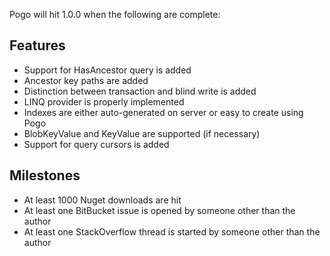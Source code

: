 Pogo will hit 1.0.0 when the following are complete:

## Features
* Support for HasAncestor query is added
* Ancestor key paths are added
* Distinction between transaction and blind write is added
* LINQ provider is properly implemented
* Indexes are either auto-generated on server or easy to create using Pogo
* BlobKeyValue and KeyValue are supported (if necessary)
* Support for query cursors is added

## Milestones
* At least 1000 Nuget downloads are hit
* At least one BitBucket issue is opened by someone other than the author
* At least one StackOverflow thread is started by someone other than the author